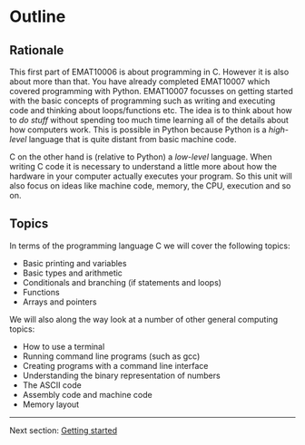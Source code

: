 Outline
=======

Rationale
---------

This first part of EMAT10006 is about programming in C. However it is also
about more than that. You have already completed EMAT10007 which covered
programming with Python. EMAT10007 focusses on getting started with the basic
concepts of programming such as writing and executing code and thinking about
loops/functions etc. The idea is to think about how to *do stuff* without
spending too much time learning all of the details about how computers work.
This is possible in Python because Python is a *high-level* language that is
quite distant from basic machine code.

C on the other hand is (relative to Python) a *low-level* language. When
writing C code it is necessary to understand a little more about how the
hardware in your computer actually executes your program. So this unit will
also focus on ideas like machine code, memory, the CPU, execution and so on.

Topics
------

In terms of the programming language C we will cover the following topics:

 * Basic printing and variables
 * Basic types and arithmetic
 * Conditionals and branching (if statements and loops)
 * Functions
 * Arrays and pointers

We will also along the way look at a number of other general computing topics:

 * How to use a terminal
 * Running command line programs (such as gcc)
 * Creating programs with a command line interface
 * Understanding the binary representation of numbers
 * The ASCII code
 * Assembly code and machine code
 * Memory layout

------------
Next section: [Getting started](getting_started.html)
